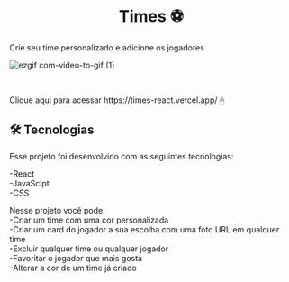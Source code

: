 



<h1 align="center">Times ⚽ </h1>

<p>Crie seu time personalizado e adicione os jogadores</p>


![ezgif com-video-to-gif (1)](https://user-images.githubusercontent.com/109561452/229377185-6f780cbf-57ed-45f6-a112-6392e55e2091.gif)



<br>
 

<p>
Clique aqui para acessar https://times-react.vercel.app/ 🖱 
</p>

## 🛠 Tecnologias

Esse projeto foi desenvolvido com as seguintes tecnologias:

-React
<br>
-JavaScipt
<br>
-CSS
<br>

Nesse projeto você pode:
<br>
-Criar um time com uma cor personalizada
<br>
-Criar um card do jogador a sua escolha com uma foto URL em qualquer time
<br>
-Excluir qualquer time ou qualquer jogador
<br>
-Favoritar o jogador que mais gosta
<br>
-Alterar a cor de um time já criado





